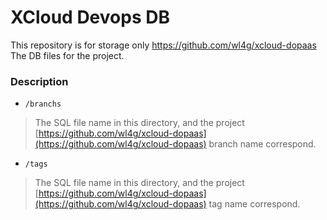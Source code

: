 # XCloud Devops DB
This repository is for storage only https://github.com/wl4g/xcloud-dopaas The DB files for the project.

### Description

- `/branchs`
> The SQL file name in this directory, and the project [https://github.com/wl4g/xcloud-dopaas](https://github.com/wl4g/xcloud-dopaas) branch name correspond.

- `/tags`
> The SQL file name in this directory, and the project [https://github.com/wl4g/xcloud-dopaas](https://github.com/wl4g/xcloud-dopaas) tag name correspond.
